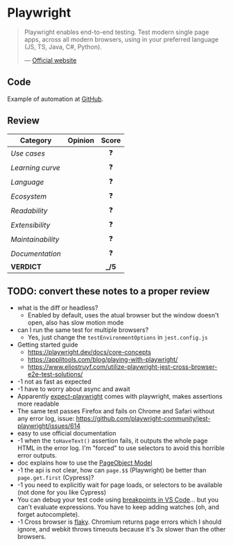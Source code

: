 # Playwright

> Playwright enables end-to-end testing. Test modern single page apps, across all modern browsers, using in your preferred language (JS, TS, Java, C#, Python).
>
> — [Official website](https://playwright.dev/)

## Code

Example of automation at [GitHub](https://github.com/dialex/start-testing/tree/main/code/framework/karate).

## Review

| Category          | Opinion |  Score   |
| ----------------- | ------- | :------: |
| _Use cases_       |         |    ❓    |
| _Learning curve_  |         |    ❓    |
| _Language_        |         |    ❓    |
| _Ecosystem_       |         |    ❓    |
| _Readability_     |         |    ❓    |
| _Extensibility_   |         |    ❓    |
| _Maintainability_ |         |    ❓    |
| _Documentation_   |         |    ❓    |
| **VERDICT**       |         | **\_/5** |

## TODO: convert these notes to a proper review

- what is the diff or headless?
  - Enabled by default, uses the atual browser but the window doesn't open, also has slow motion mode
- can I run the same test for multiple browsers?
  - Yes, just change the `testEnvironmentOptions` in `jest.config.js`
- Getting started guide
  - https://playwright.dev/docs/core-concepts
  - https://applitools.com/blog/playing-with-playwright/
  - https://www.eliostruyf.com/utilize-playwright-jest-cross-browser-e2e-test-solutions/
- -1 not as fast as expected
- -1 have to worry about async and await
- Apparently [expect-playwright](https://github.com/playwright-community/expect-playwright#api-documentation) comes with playwright, makes assertions more readable
- The same test passes Firefox and fails on Chrome and Safari without any error log, issue: https://github.com/playwright-community/jest-playwright/issues/614
- easy to use official documentation
- -1 when the `toHaveText()` assertion fails, it outputs the whole page HTML in the error log. I'm "forced" to use selectors to avoid this horrible error outputs.
- doc explains how to use the [PageObject Model](https://playwright.dev/docs/pom)
- -1 the api is not clear, how can `page.$$` (Playwright) be better than `page.get.first` (Cypress)?
- -1 you need to explicitly wait for page loads, or selectors to be available (not done for you like Cypress)
- You can debug your test code using [breakpoints in VS Code](https://code.visualstudio.com/docs/nodejs/nodejs-debugging#_javascript-debug-terminal)... but you can't evaluate expressions. You have to keep adding watches (oh, and forget autocomplete).
- -1 Cross browser is [flaky](https://github.com/playwright-community/jest-playwright/issues/614). Chromium returns page errors which I should ignore, and webkit throws timeouts because it's 3x slower than the other browsers.
